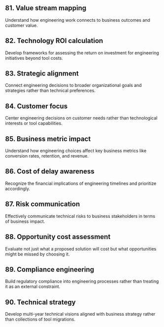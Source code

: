 ## 81. Value stream mapping
Understand how engineering work connects to business outcomes and customer value.

## 82. Technology ROI calculation
Develop frameworks for assessing the return on investment for engineering initiatives beyond tool costs.

## 83. Strategic alignment
Connect engineering decisions to broader organizational goals and strategies rather than technical preferences.

## 84. Customer focus
Center engineering decisions on customer needs rather than technological interests or tool capabilities.

## 85. Business metric impact
Understand how engineering choices affect key business metrics like conversion rates, retention, and revenue.

## 86. Cost of delay awareness
Recognize the financial implications of engineering timelines and prioritize accordingly.

## 87. Risk communication
Effectively communicate technical risks to business stakeholders in terms of business impact.

## 88. Opportunity cost assessment
Evaluate not just what a proposed solution will cost but what opportunities might be missed by choosing it.

## 89. Compliance engineering
Build regulatory compliance into engineering processes rather than treating it as an external constraint.

## 90. Technical strategy
Develop multi-year technical visions aligned with business strategy rather than collections of tool migrations.
